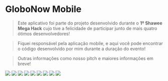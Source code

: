 
GloboNow Mobile
=============


> Este aplicativo foi parte do projeto desenvolvido durante o **1º Shawee Mega Hack** cujo tive a felicidade de participar junto de mais quatro ótimos desenvolvedores!

> Fiquei responsável pela aplicação mobile, e aqui você pode encontrar o código desenvolvido por mim durante a duração do evento!

> Outras informações como nosso pitch e maiores informações em breve!

![](https://ibb.co/dJXJTF4)
![](https://i.ibb.co/3zfGgdK/Whats-App-Image-2020-02-18-at-09-47-42-1.jpg)
![](https://i.ibb.co/T4f81h1/Whats-App-Image-2020-02-18-at-09-47-40.jpg)
![](https://i.ibb.co/Ct84QMm/Whats-App-Image-2020-02-18-at-09-47-41-3.jpg)
![](https://i.ibb.co/p2Wc8CC/Whats-App-Image-2020-02-18-at-09-47-41-2.jpg)
![](https://i.ibb.co/K6rnDYm/Globo-Now-pptx-4.png)
![](https://i.ibb.co/nc7YszF/Globo-Now-pptx-3.png)
![](https://i.ibb.co/Xy6cgYc/Logo.png)
![](https://i.ibb.co/XZC40rS/Whats-App-Image-2020-02-18-at-09-47-41.jpg)
